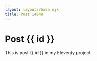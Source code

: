 ```yaml
---
layout: layouts/base.njk
title: Post 14848
---
```


# Post {{ id }}

This is post {{ id }} in my Eleventy project.
